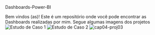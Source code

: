Dashboards-Power-BI

Bem vindos (as)! Este é um repositório onde você pode encontrar as Dashboards realizadas por mim. Segue algumas imagens dos projetos
<img src="https://picjj.com/images/2024/05/09/siyOo.png" alt="Estudo de Caso 1">
<img src="https://picjj.com/images/2024/05/09/sixmD.png" alt="Estudo de Caso 2">
<img src="https://picjj.com/images/2024/05/09/siN07.png" alt="cap04-proj03">




